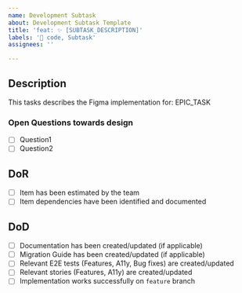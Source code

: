 ```yaml
---
name: Development Subtask
about: Development Subtask Template
title: 'feat: ✨ [SUBTASK_DESCRIPTION]'
labels: '🔧 code, Subtask'
assignees: ''

---
```


## Description
This tasks describes the Figma implementation for: EPIC_TASK

### Open Questions towards design
- [ ] Question1
- [ ] Question2

## DoR
- [ ] Item has been estimated by the team
- [ ] Item dependencies have been identified and documented

## DoD
- [ ] Documentation has been created/updated (if applicable)
- [ ] Migration Guide has been created/updated (if applicable)
- [ ] Relevant E2E tests (Features, A11y, Bug fixes) are created/updated
- [ ] Relevant stories (Features, A11y) are created/updated
- [ ] Implementation works successfully on `feature` branch
